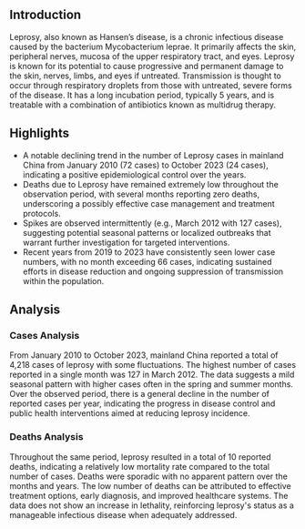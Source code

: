 
## Introduction

Leprosy, also known as Hansen’s disease, is a chronic infectious disease caused by the bacterium Mycobacterium leprae. It primarily affects the skin, peripheral nerves, mucosa of the upper respiratory tract, and eyes. Leprosy is known for its potential to cause progressive and permanent damage to the skin, nerves, limbs, and eyes if untreated. Transmission is thought to occur through respiratory droplets from those with untreated, severe forms of the disease. It has a long incubation period, typically 5 years, and is treatable with a combination of antibiotics known as multidrug therapy.

## Highlights

- A notable declining trend in the number of Leprosy cases in mainland China from January 2010 (72 cases) to October 2023 (24 cases), indicating a positive epidemiological control over the years.<br/>
- Deaths due to Leprosy have remained extremely low throughout the observation period, with several months reporting zero deaths, underscoring a possibly effective case management and treatment protocols.<br/>
- Spikes are observed intermittently (e.g., March 2012 with 127 cases), suggesting potential seasonal patterns or localized outbreaks that warrant further investigation for targeted interventions.<br/>
- Recent years from 2019 to 2023 have consistently seen lower case numbers, with no month exceeding 66 cases, indicating sustained efforts in disease reduction and ongoing suppression of transmission within the population.<br/>

## Analysis

### Cases Analysis
From January 2010 to October 2023, mainland China reported a total of 4,218 cases of leprosy with some fluctuations. The highest number of cases reported in a single month was 127 in March 2012. The data suggests a mild seasonal pattern with higher cases often in the spring and summer months. Over the observed period, there is a general decline in the number of reported cases per year, indicating the progress in disease control and public health interventions aimed at reducing leprosy incidence.

### Deaths Analysis
Throughout the same period, leprosy resulted in a total of 10 reported deaths, indicating a relatively low mortality rate compared to the total number of cases. Deaths were sporadic with no apparent pattern over the months and years. The low number of deaths can be attributed to effective treatment options, early diagnosis, and improved healthcare systems. The data does not show an increase in lethality, reinforcing leprosy's status as a manageable infectious disease when adequately addressed.
